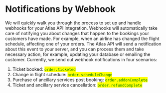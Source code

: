 # Notifications by Webhook

We will quickly walk you through the process to set up and handle webhooks for your Atlas API integration. Webhooks will automatically take care of notifying you about changes that happen to the bookings your customers have made. For example, when an airline has changed the flight schedule, affecting one of your orders. The Atlas API will send a notification about this event to your server, and you can process them and take necessary action, for example, updating your database or emailing the customer. Currently, we send out webhook notifications in four scenarios: &#x20;

1. Ticket booked: <mark style="color:green;">`order.ticketed`</mark>&#x20;
2. Change in flight schedule: <mark style="color:green;">`order.scheduleChange`</mark>&#x20;
3. Purchase of ancillary services post booking: <mark style="color:green;">`order.addonComplete`</mark>&#x20;
4. Ticket and ancillary service cancellation: <mark style="color:green;">`order.refundComplete`</mark>
